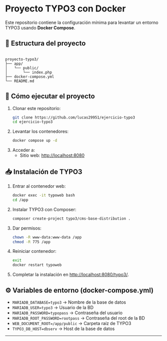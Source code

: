 # Proyecto TYPO3 con Docker

Este repositorio contiene la configuración mínima para levantar un entorno TYPO3 usando **Docker Compose**.

## 📂 Estructura del proyecto

```

proyecto-typo3/
├── app/
│   └── public/
│       └── index.php
├── docker-compose.yml
└── README.md

````

## 🚀 Cómo ejecutar el proyecto

1. Clonar este repositorio:
   ```bash
   git clone https://github.com/lucas29951/ejercicio-typo3
   cd ejercicio-typo3
2. Levantar los contenedores:
   ```bash
   docker compose up -d
3. Acceder a:
   * Sitio web: [http://localhost:8080](http://localhost:8080)

## 📥 Instalación de TYPO3

1. Entrar al contenedor web:

   ```bash
   docker exec -it typoweb bash
   cd /app
   ```

2. Instalar TYPO3 con Composer:

   ```bash
   composer create-project typo3/cms-base-distribution .
   ```

3. Dar permisos:

   ```bash
   chown -R www-data:www-data /app
   chmod -R 775 /app
   ```

4. Reiniciar contenedor:

   ```bash
   exit
   docker restart typoweb
   ```

5. Completar la instalación en [http://localhost:8080/typo3/](http://localhost:8080/typo3/).

## ⚙️ Variables de entorno (docker-compose.yml)

* `MARIADB_DATABASE=typo3` → Nombre de la base de datos
* `MARIADB_USER=typo3` → Usuario de la BD
* `MARIADB_PASSWORD=typopass` → Contraseña del usuario
* `MARIADB_ROOT_PASSWORD=rootpass` → Contraseña del root de la BD
* `WEB_DOCUMENT_ROOT=/app/public` → Carpeta raíz de TYPO3
* `TYPO3_DB_HOST=dbserv` → Host de la base de datos

---
